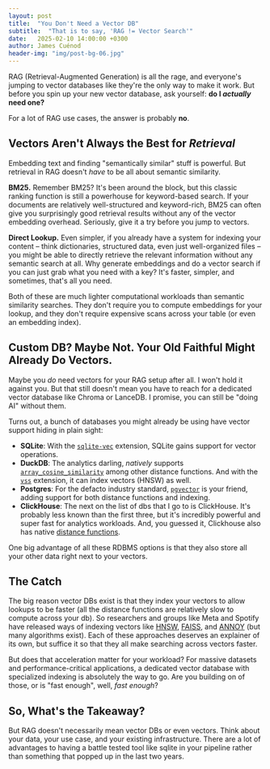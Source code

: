 ```yaml
---
layout: post
title:  "You Don't Need a Vector DB"
subtitle:  "That is to say, 'RAG != Vector Search'"
date:   2025-02-10 14:00:00 +0300
author: James Cuénod
header-img: "img/post-bg-06.jpg"
---
```


RAG (Retrieval-Augmented Generation) is all the rage, and everyone's jumping to vector databases like they're the only way to make it work. But before you spin up your new vector database, ask yourself: **do I *actually* need one?**

For a lot of RAG use cases, the answer is probably **no**.

## Vectors Aren't Always the Best for _Retrieval_

Embedding text and finding "semantically similar" stuff is powerful. But retrieval in RAG doesn't *have* to be all about semantic similarity.

**BM25.** Remember BM25? It's been around the block, but this classic ranking function is still a powerhouse for keyword-based search. If your documents are relatively well-structured and keyword-rich, BM25 can often give you surprisingly good retrieval results without any of the vector embedding overhead. Seriously, give it a try before you jump to vectors.

**Direct Lookup.** Even simpler, if you already have a system for indexing your content – think dictionaries, structured data, even just well-organized files – you might be able to directly retrieve the relevant information without any semantic search at all. Why generate embeddings and do a vector search if you can just grab what you need with a key? It's faster, simpler, and sometimes, that's all you need.

Both of these are much lighter computational workloads than semantic similarity searches. They don't require you to compute embeddings for your lookup, and they don't require expensive scans across your table (or even an embedding index).

## Custom DB?  Maybe Not. Your Old Faithful Might Already Do Vectors.

Maybe you *do* need vectors for your RAG setup after all. I won't hold it against you. But that still doesn't mean you have to reach for a dedicated vector database like Chroma or LanceDB. I promise, you can still be "doing AI" without them.

Turns out, a bunch of databases you might already be using have vector support hiding in plain sight:

* **SQLite**: With the [`sqlite-vec`](https://github.com/asg017/sqlite-vec) extension, SQLite gains support for vector operations.
* **DuckDB**: The analytics darling, _natively_ supports [`array_cosine_similarity`](https://duckdb.org/docs/sql/functions/array.html) among other distance functions. And with the [`vss`](https://duckdb.org/docs/extensions/vss.html) extension, it can index vectors (HNSW) as well.
* **Postgres**: For the defacto industry standard, [`pgvector`](https://github.com/pgvector/pgvector) is your friend, adding support for both distance functions and indexing.
* **ClickHouse**: The next on the list of dbs that I go to is ClickHouse. It's probably less known than the first three, but it's incredibly powerful and super fast for analytics workloads. And, you guessed it, Clickhouse also has native [distance functions](https://clickhouse.com/docs/en/sql-reference/functions/distance-functions).

One big advantage of all these RDBMS options is that they also store all your other data right next to your vectors.

## The Catch

The big reason vector DBs exist is that they index your vectors to allow lookups to be faster (all the distance functions are relatively slow to compute across your db). So researchers and groups like Meta and Spotify have released ways of indexing vectors like [HNSW](https://en.wikipedia.org/wiki/Hierarchical_navigable_small_world), [FAISS](https://ai.meta.com/tools/faiss/), and [ANNOY](https://github.com/spotify/annoy) (but many algorithms exist). Each of these approaches deserves an explainer of its own, but suffice it so that they all make searching across vectors faster.

But does that acceleration matter for your workload? For massive datasets and performance-critical applications, a dedicated vector database with specialized indexing is absolutely the way to go. Are you building on of those, or is "fast enough", well, _fast enough_?

##  So, What's the Takeaway?

But RAG doesn't necessarily mean vector DBs or even vectors. Think about your data, your use case, and your existing infrastructure. There are a lot of advantages to having a battle tested tool like sqlite in your pipeline rather than something that popped up in the last two years.
